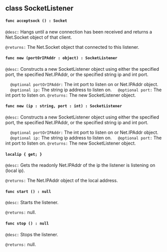 ## class SocketListener

#### ```func acceptsock () : Socket```


```@desc:``` Hangs until a new connection has been received and returns a Net.Socket object of that client.

```@returns:``` The Net.Socket object that connected to this listener.

#### ```func new (portOrIPAddr : object) : SocketListener```


```@desc:``` Constructs a new SocketListener object using either the specified port, the specified Net.IPAddr, or the specified string ip and int port.

&nbsp;&nbsp;&nbsp;&nbsp;```@optional portOrIPAddr:``` The int port to listen on or Net.IPAddr object.
&nbsp;&nbsp;&nbsp;&nbsp;```@optional ip:``` The string ip address to listen on.
&nbsp;&nbsp;&nbsp;&nbsp;```@optional port:``` The int port to listen on.
```@returns:``` The new SocketListener object.

#### ```func new (ip : string, port : int) : SocketListener```


```@desc:``` Constructs a new SocketListener object using either the specified port, the specified Net.IPAddr, or the specified string ip and int port.

&nbsp;&nbsp;&nbsp;&nbsp;```@optional portOrIPAddr:``` The int port to listen on or Net.IPAddr object.
&nbsp;&nbsp;&nbsp;&nbsp;```@optional ip:``` The string ip address to listen on.
&nbsp;&nbsp;&nbsp;&nbsp;```@optional port:``` The int port to listen on.
```@returns:``` The new SocketListener object.

#### ```localip { get; }```


```@desc:``` Gets the readonly Net.IPAddr of the ip the listener is listening on (local ip).

```@returns:``` The Net.IPAddr object of the local address.

#### ```func start () : null```


```@desc:``` Starts the listener.

```@returns:``` null.

#### ```func stop () : null```


```@desc:``` Stops the listener.

```@returns:``` null.


